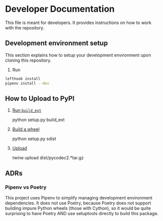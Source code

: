 # Developer Documentation

This file is meant for developers. It provides instructions on how to
work with the repository.

## Development environment setup

This section explains how to setup your development environment upon cloning
this repository.

1. Run

```bash
lefthook install
pipenv install --dev
```

## How to Upload to PyPI

1. [Run `build_ext`](https://stackoverflow.com/a/4515279/915552)

   python setup.py build_ext

2. [Build a wheel](https://packaging.python.org/guides/distributing-packages-using-setuptools/#pure-python-wheels)

   python setup.py sdist

3. [Upload](https://packaging.python.org/guides/distributing-packages-using-setuptools/#uploading-your-project-to-pypi)

   twine upload dist/pycodec2.*tar.gz

## ADRs

### Pipenv vs Poetry

This project uses Pipenv to simplify managing development environment
dependencies. It does not use Poetry, because Poetry does not support building
impure Python wheels (those with Cython), so it would be quite surprising to
have Poetry AND use setuptools directly to build this package.
